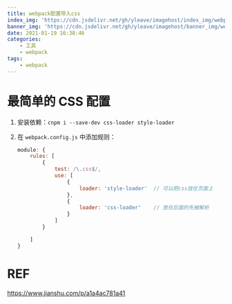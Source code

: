 ```yaml
---
title: webpack配置导入css
index_img: 'https://cdn.jsdelivr.net/gh/yleave/imagehost/index_img/webpack.png'
banner_img: 'https://cdn.jsdelivr.net/gh/yleave/imagehost/banner_img/webpack.png'
date: 2021-01-19 16:38:46
categories:
    - 工具
    - webpack
tags:
    - webpack
---
```




# 最简单的 CSS 配置

1. 安装依赖：`cnpm i --save-dev css-loader style-loader` 

2. 在 `webpack.config.js` 中添加规则：

   ```js
   module: {
       rules: [
           {
               test: /\.css$/,
               use: [
                   {
                       loader: 'style-loader'  // 可以把css放在页面上
                   },
                   {
                       loader: 'css-loader'    // 放在后面的先被解析
                   }
               ]
           }
   
       ]
   }
   ```

   





































# REF

https://www.jianshu.com/p/a1a4ac781a41